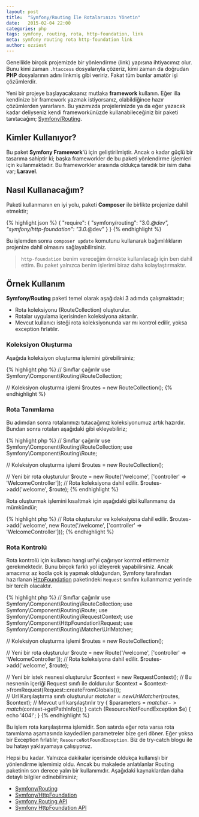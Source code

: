 ```yaml
---
layout: post
title:  "Symfony/Routing İle Rotalarınızı Yönetin"
date:   2015-02-04 22:00
categories: php
tags: symfony, routing, rota, http-foundation, link
meta: symfony routing rota http-foundation link
author: ozziest
---
```


Genellikle birçok projemizde bir yönlendirme (link) yapısına ihtiyacımız olur. Bunu kimi zaman `.htaccess` dosyalarıyla çözeriz, kimi zaman da doğrudan **PHP** dosyalarının adını linkmiş gibi veririz. Fakat tüm bunlar amatör işi çözümlerdir. 

Yeni bir projeye başlayacaksanız mutlaka **framework** kullanın. Eğer illa kendinize bir framework yazmak istiyorsanız, olabildiğince hazır çözümlerden yararlanın. Bu yazımızda projelerinizde ya da eğer yazacak kadar deliyseniz kendi frameworkünüzde kullanabileceğiniz bir paketi tanıtacağım; [Symfony/Routing](https://github.com/symfony/Routing).

## Kimler Kullanıyor?

Bu paket **Symfony Framework**'ü için geliştirilmiştir. Ancak o kadar güçlü bir tasarıma sahiptir ki; başka frameworkler de bu paketi yönlendirme işlemleri için kullanmaktadır. Bu frameworkler arasında oldukça tanıdık bir isim daha var; **Laravel**. 

## Nasıl Kullanacağım?

Paketi kullanmanın en iyi yolu, paketi **Composer** ile birlikte projenize dahil etmektir;

{% highlight json %}
{
    "require": {
        "symfony/routing": "3.0.*@dev",
        "symfony/http-foundation": "3.0.*@dev"
    }
}
{% endhighlight %}

Bu işlemden sonra `composer update` komutunu kullanarak bağımlılıkların projenize dahil olmasını sağlayabilirsiniz. 

> `http-foundation` benim vereceğim örnekte kullanılacağı için ben dahil ettim. Bu paket yalnızca benim işlerimi biraz daha kolaylaştırmaktır. 

## Örnek Kullanım 

**Symfony/Routing** paketi temel olarak aşağıdaki 3 adımda çalışmaktadır;

* Rota koleksiyonu (RouteCollection) oluşturulur.
* Rotalar uygulama içerisinden koleksiyona aktarılır.
* Mevcut kullanıcı isteği rota koleksiyonunda var mı kontrol edilir, yoksa exception fırlatılır.

### Koleksiyon Oluşturma 

Aşağıda koleksiyon oluşturma işlemini görebilirsiniz;

{% highlight php %}
// Sınıflar çağırılır
use Symfony\Component\Routing\RouteCollection;

// Koleksiyon oluşturma işlemi
$routes = new RouteCollection();
{% endhighlight %}

### Rota Tanımlama

Bu adımdan sonra rotalarımızı tutacağımız koleksiyonumuz artık hazırdır. Bundan sonra rotaları aşağıdaki gibi ekleyebiliriz;

{% highlight php %}
// Sınıflar çağırılır
use Symfony\Component\Routing\RouteCollection;
use Symfony\Component\Routing\Route;

// Koleksiyon oluşturma işlemi
$routes = new RouteCollection();

// Yeni bir rota oluşturulur
$route = new Route('/welcome', ['controller' => 'WelcomeController']);
// Rota koleksiyona dahil edilir.
$routes->add('welcome', $route);
{% endhighlight %}

Rota oluşturmak işlemini kısaltmak için aşağıdaki gibi kullanmanız da mümkündür;

{% highlight php %}
// Rota oluşturulur ve koleksiyona dahil edilir.
$routes->add('welcome', new Route('/welcome', ['controller' => 'WelcomeController']));
{% endhighlight %}

### Rota Kontrolü

Rota kontrolü için kullanıcı hangi url'yi çağırıyor kontrol ettirmemiz gerekmektedir. Bunu birçok farklı yol izleyerek yapabilirsiniz. Ancak amacımız az kodla çok iş yapmak olduğundan, Symfony tarafından hazırlanan [HttpFoundation](https://github.com/symfony/HttpFoundation) paketindeki `Request` sınıfını kullanmamız yerinde bir tercih olacaktır. 

{% highlight php %}
// Sınıflar çağırılır
use Symfony\Component\Routing\RouteCollection;
use Symfony\Component\Routing\Route;
use Symfony\Component\Routing\RequestContext;
use Symfony\Component\HttpFoundation\Request;
use Symfony\Component\Routing\Matcher\UrlMatcher;

// Koleksiyon oluşturma işlemi
$routes = new RouteCollection();

// Yeni bir rota oluşturulur
$route = new Route('/welcome', ['controller' => 'WelcomeController']);
// Rota koleksiyona dahil edilir.
$routes->add('welcome', $route);

// Yeni bir istek nesnesi oluşturulur
$context = new RequestContext();
// Bu nesnenin içeriği Request sınıfı ile doldurulur
$context = $context->fromRequest(Request::createFromGlobals());		
// Url Karşılaştırma sınıfı oluşturulur
$matcher = new UrlMatcher($routes, $context);
// Mevcut url karşılaştırılır
try {
	$parameters = $matcher->match($context->getPathInfo());
} catch (ResourceNotFoundException $e) {
	echo '404!';
}
{% endhighlight %}


Bu işlem rota karşılaştırma işlemidir. Son satırda eğer rota varsa rota tanımlama aşamasında kaydedilen parametreler bize geri döner. Eğer yoksa bir Exception fırlatılır; `ResourceNotFoundException`. Biz de try-catch blogu ile bu hatayı yaklayamaya çalışıyoruz. 

Hepsi bu kadar. Yalnızca dakikalar içerisinde oldukça kullanışlı bir yönlendirme işlemimiz oldu. Ancak bu makalede anlatılanlar Routing paketinin son derece yalın bir kullanımıdır. Aşağıdaki kaynaklardan daha detaylı bilgiler edinebilirsiniz;

* [Symfony/Routing](https://packagist.org/packages/symfony/routing)
* [Symfony/HttpFoundation](https://packagist.org/packages/symfony/http-foundation)
* [Symfony Routing API](http://api.symfony.com/2.3/Symfony/Component/Routing.html)
* [Symfony HttpFoundation API](http://api.symfony.com/2.3/Symfony/Component/HttpFoundation.html)


